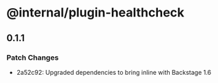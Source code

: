 # @internal/plugin-healthcheck

## 0.1.1

### Patch Changes

- 2a52c92: Upgraded dependencies to bring inline with Backstage 1.6
